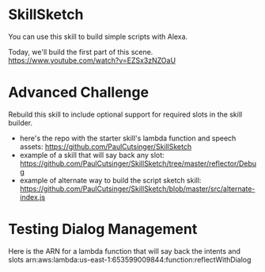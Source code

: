 # SkillSketch
You can use this skill to build simple scripts with Alexa.

Today, we'll build the first part of this scene.
https://www.youtube.com/watch?v=EZSx3zNZOaU

# Advanced Challenge
Rebuild this skill to include optional support for required slots in the skill builder.

- here's the repo with the starter skill's lambda function and speech assets:
https://github.com/PaulCutsinger/SkillSketch
- example of a skill that will say back any slot: https://github.com/PaulCutsinger/SkillSketch/tree/master/reflector/Debug
- example of alternate way to build the script sketch skill: https://github.com/PaulCutsinger/SkillSketch/blob/master/src/alternate-index.js

# Testing Dialog Management
Here is the ARN for a lambda function that will say back the intents and slots
arn:aws:lambda:us-east-1:653599009844:function:reflectWithDialog
